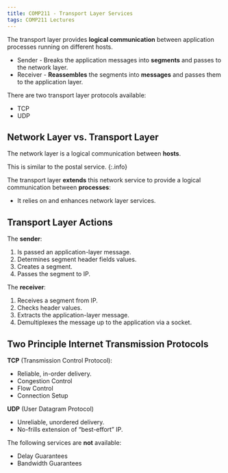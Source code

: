 ```yaml
---
title: COMP211 - Transport Layer Services
tags: COMP211 Lectures
---
```

The transport layer provides **logical communication** between application processes running on different hosts.

* Sender - Breaks the application messages into **segments** and passes to the network layer.
* Receiver - **Reassembles** the segments into **messages** and passes them to the application layer.

There are two transport layer protocols available:

* TCP
* UDP

## Network Layer vs. Transport Layer
The network layer is a logical communication between **hosts**. 

This is similar to the postal service.
{:.info}

The transport layer **extends** this network service to provide a logical communication between **processes**:

* It relies on and enhances network layer services.

## Transport Layer Actions
The **sender**:

1. Is passed an application-layer message.
1. Determines segment header fields values.
1. Creates a segment.
1. Passes the segment to IP.

The **receiver**:

1. Receives a segment from IP.
1. Checks header values.
1. Extracts the application-layer message.
1. Demultiplexes the message up to the application via a socket.

## Two Principle Internet Transmission Protocols

**TCP** (Transmission Control Protocol):

* Reliable, in-order delivery.
* Congestion Control
* Flow Control
* Connection Setup

**UDP** (User Datagram Protocol)

* Unreliable, unordered delivery.
* No-frills extension of “best-effort” IP.

The following services are **not** available:

* Delay Guarantees
* Bandwidth Guarantees